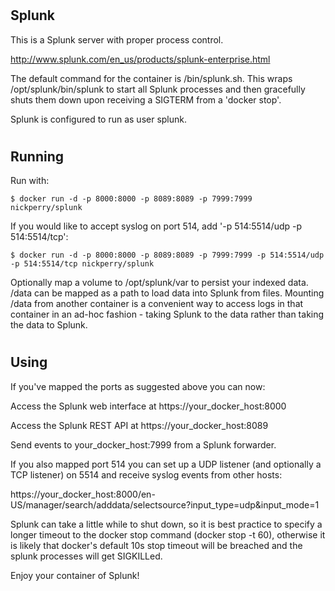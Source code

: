 #

Splunk
----------------------------------------------------------------------
 
This is a Splunk server with proper process control.

http://www.splunk.com/en_us/products/splunk-enterprise.html

The default command for the container is /bin/splunk.sh. This wraps /opt/splunk/bin/splunk to start all Splunk processes and then gracefully shuts them down upon receiving a SIGTERM from a 'docker stop'.

Splunk is configured to run as user splunk.

#

Running
----------------------------------------------------------------------

Run with:

    $ docker run -d -p 8000:8000 -p 8089:8089 -p 7999:7999 nickperry/splunk

If you would like to accept syslog on port 514, add '-p 514:5514/udp -p 514:5514/tcp':

    $ docker run -d -p 8000:8000 -p 8089:8089 -p 7999:7999 -p 514:5514/udp -p 514:5514/tcp nickperry/splunk

Optionally map a volume to /opt/splunk/var to persist your indexed data. /data can be mapped as a path to load data into Splunk from files. Mounting /data from another container is a convenient way to access logs in that container in an ad-hoc fashion - taking Splunk to the data rather than taking the data to Splunk. 

#

Using
----------------------------------------------------------------------

If you've mapped the ports as suggested above you can now:

Access the Splunk web interface at https://your_docker_host:8000

Access the Splunk REST API at https://your_docker_host:8089

Send events to your_docker_host:7999 from a Splunk forwarder.

If you also mapped port 514 you can set up a UDP listener (and optionally a TCP listener) on 5514 and receive syslog events from other hosts:

https://your_docker_host:8000/en-US/manager/search/adddata/selectsource?input_type=udp&input_mode=1

Splunk can take a little while to shut down, so it is best practice to specify a longer timeout to the docker stop command (docker stop -t 60), otherwise it is likely that docker's default 10s stop timeout will be breached and the splunk processes will get SIGKILLed.

Enjoy your container of Splunk!
